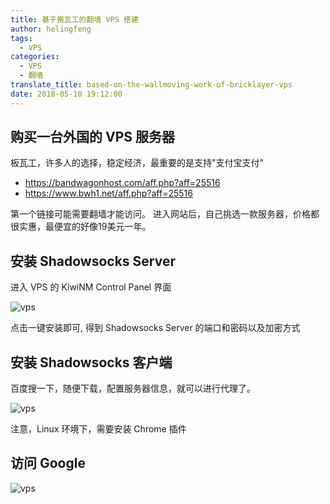 ```yaml
---
title: 基于搬瓦工的翻墙 VPS 搭建
author: helingfeng
tags:
  - VPS
categories:
  - VPS
  - 翻墙
translate_title: based-on-the-wallmoving-work-of-bricklayer-vps
date: 2018-05-10 19:12:00
---
```

## 购买一台外国的 VPS 服务器

板瓦工，许多人的选择，稳定经济，最重要的是支持"支付宝支付"

- https://bandwagonhost.com/aff.php?aff=25516
- https://www.bwh1.net/aff.php?aff=25516

第一个链接可能需要翻墙才能访问。
进入网站后，自己挑选一款服务器，价格都很实惠，最便宜的好像19美元一年。

## 安装 Shadowsocks Server

进入 VPS 的 KiwiNM Control Panel 界面

![vps](/images/screen_20.png) 
 
 点击一键安装即可, 得到 Shadowsocks Server 的端口和密码以及加密方式
 
 ## 安装 Shadowsocks 客户端
 
 百度搜一下，随便下载，配置服务器信息，就可以进行代理了。
 
 ![vps](/images/screen_21.png) 
 
 注意，Linux 环境下，需要安装 Chrome 插件
 
 ## 访问 Google
 
  ![vps](/images/screen_22.png) 
 